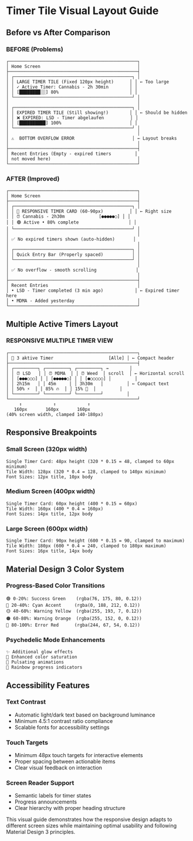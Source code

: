 # Timer Tile Visual Layout Guide

## Before vs After Comparison

### BEFORE (Problems)
```
┌─────────────────────────────────────────────────┐
│ Home Screen                                     │
├─────────────────────────────────────────────────┤
│ ┌─────────────────────────────────────────────┐ │
│ │ LARGE TIMER TILE (Fixed 120px height)      │ │ ← Too large
│ │ ✓ Active Timer: Cannabis - 2h 30min        │ │
│ │ [████████░░] 80%                           │ │
│ └─────────────────────────────────────────────┘ │
│                                                 │
│ ┌─────────────────────────────────────────────┐ │
│ │ EXPIRED TIMER TILE (Still showing!)        │ │ ← Should be hidden
│ │ ❌ EXPIRED: LSD - Timer abgelaufen          │ │
│ │ [██████████] 100%                          │ │
│ └─────────────────────────────────────────────┘ │
│                                                 │
│ ⚠️  BOTTOM OVERFLOW ERROR                      │ ← Layout breaks
│                                                 │
├─────────────────────────────────────────────────┤
│ Recent Entries (Empty - expired timers         │
│ not moved here)                                 │
└─────────────────────────────────────────────────┘
```

### AFTER (Improved)
```
┌─────────────────────────────────────────────────┐
│ Home Screen                                     │
├─────────────────────────────────────────────────┤
│ ┌─────────────────────────────────────────────┐ │
│ │ 📱 RESPONSIVE TIMER CARD (60-90px)          │ │ ← Right size
│ │ ⏰ Cannabis - 2h30m             [●●●●●○] │ │
│ │ 🟢 Active • 80% complete                   │ │
│ └─────────────────────────────────────────────┘ │
│                                                 │
│ ✅ No expired timers shown (auto-hidden)       │
│                                                 │
│ ┌─────────────────────────────────────────────┐ │
│ │ Quick Entry Bar (Properly spaced)           │ │
│ └─────────────────────────────────────────────┘ │
│                                                 │
│ ✅ No overflow - smooth scrolling               │
│                                                 │
├─────────────────────────────────────────────────┤
│ Recent Entries                                  │
│ • LSD - Timer completed (3 min ago)            │ ← Expired timer here
│ • MDMA - Added yesterday                        │
└─────────────────────────────────────────────────┘
```

## Multiple Active Timers Layout

### RESPONSIVE MULTIPLE TIMER VIEW
```
┌─────────────────────────────────────────────────┐
│ 📱 3 aktive Timer                     [Alle] │ ← Compact header
├─────────────────────────────────────────────────┤
│ ┌─────────┐ ┌─────────┐ ┌─────────┐ →        │
│ │ ⏰ LSD   │ │ ⏰ MDMA  │ │ ⏰ Weed  │ scroll  │ ← Horizontal scroll
│ │ [●●●○○○] │ │ [●●●●●○] │ │ [●○○○○○] │         │
│ │ 2h15m   │ │ 45m     │ │ 3h30m   │         │ ← Compact text
│ │ 50% ⚡  │ │ 85% 🔥  │ │ 15% 🌱  │         │
│ └─────────┘ └─────────┘ └─────────┘         │
└─────────────────────────────────────────────────┘
     ↑            ↑            ↑
   160px       160px       160px
(40% screen width, clamped 140-180px)
```

## Responsive Breakpoints

### Small Screen (320px width)
```
Single Timer Card: 48px height (320 * 0.15 = 48, clamped to 60px minimum)
Tile Width: 128px (320 * 0.4 = 128, clamped to 140px minimum)
Font Sizes: 12px title, 10px body
```

### Medium Screen (400px width)  
```
Single Timer Card: 60px height (400 * 0.15 = 60px)
Tile Width: 160px (400 * 0.4 = 160px)
Font Sizes: 14px title, 12px body
```

### Large Screen (600px width)
```
Single Timer Card: 90px height (600 * 0.15 = 90, clamped to maximum)
Tile Width: 180px (600 * 0.4 = 240, clamped to 180px maximum)  
Font Sizes: 16px title, 14px body
```

## Material Design 3 Color System

### Progress-Based Color Transitions
```
🟢 0-20%: Success Green    (rgba(76, 175, 80, 0.12))
🔵 20-40%: Cyan Accent     (rgba(0, 188, 212, 0.12))  
🟡 40-60%: Warning Yellow  (rgba(255, 193, 7, 0.12))
🟠 60-80%: Warning Orange  (rgba(255, 152, 0, 0.12))
🔴 80-100%: Error Red      (rgba(244, 67, 54, 0.12))
```

### Psychedelic Mode Enhancements
```
✨ Additional glow effects
🌈 Enhanced color saturation  
💫 Pulsating animations
🎨 Rainbow progress indicators
```

## Accessibility Features

### Text Contrast
- Automatic light/dark text based on background luminance
- Minimum 4.5:1 contrast ratio compliance
- Scalable fonts for accessibility settings

### Touch Targets
- Minimum 48px touch targets for interactive elements
- Proper spacing between actionable items
- Clear visual feedback on interaction

### Screen Reader Support
- Semantic labels for timer states
- Progress announcements
- Clear hierarchy with proper heading structure

This visual guide demonstrates how the responsive design adapts to different screen sizes while maintaining optimal usability and following Material Design 3 principles.